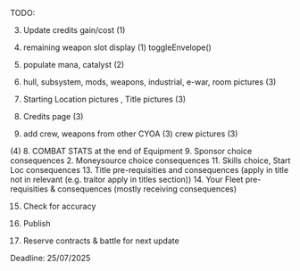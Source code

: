 TODO:

3. Update credits gain/cost (1)
4. remaining weapon slot display (1) toggleEnvelope()

5. populate mana, catalyst (2)

6. hull, subsystem, mods, weapons, industrial, e-war, room pictures (3)
7. Starting Location pictures , Title pictures (3)
8. Credits page (3)
9. add crew, weapons from other CYOA (3)
   crew pictures (3)

(4) 8. COMBAT STATS at the end of Equipment 9. Sponsor choice consequences 2. Moneysource choice consequences 11. Skills choice, Start Loc consequences 13. Title pre-requisities and consequences (apply in title not in relevant (e.g. traitor apply in titles section)) 14. Your Fleet pre-requisities & consequences (mostly receiving consequences)

15. Check for accuracy

16. Publish

17. Reserve contracts & battle for next update

Deadline: 25/07/2025
